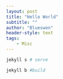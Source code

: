 ```yaml
---
layout: post
title: "Hello World"
subtitle: ""
author: "Blueswen"
header-style: text
tags:
    - Misc
---
```


```bash
jekyll s # serve
```

```bash
jekyll b #build
```
